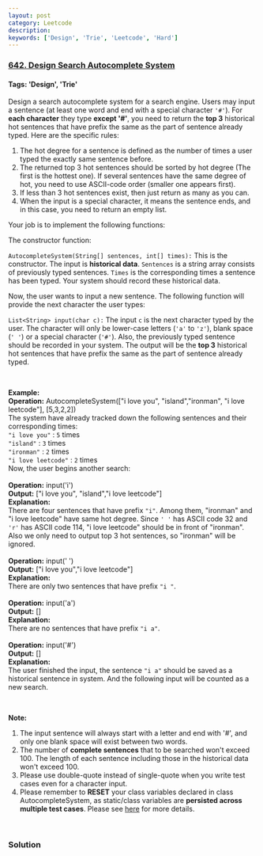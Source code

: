 ```yaml
---
layout: post
category: Leetcode
description: 
keywords: ['Design', 'Trie', 'Leetcode', 'Hard']
---
```

### [642. Design Search Autocomplete System](https://leetcode.com/problems/design-search-autocomplete-system)

#### Tags: 'Design', 'Trie'

<div class="content__u3I1 question-content__JfgR"><div><p>Design a search autocomplete system for a search engine. Users may input a sentence (at least one word and end with a special character <code>'#'</code>). For <b>each character</b> they type <b>except '#'</b>, you need to return the <b>top 3</b> historical hot sentences that have prefix the same as the part of sentence already typed. Here are the specific rules:</p>
<ol>
<li>The hot degree for a sentence is defined as the number of times a user typed the exactly same sentence before.</li>
<li>The returned top 3 hot sentences should be sorted by hot degree (The first is the hottest one). If several sentences have the same degree of hot, you need to use ASCII-code order (smaller one appears first).</li>
<li>If less than 3 hot sentences exist, then just return as many as you can.</li>
<li>When the input is a special character, it means the sentence ends, and in this case, you need to return an empty list.</li>
</ol>
<p>Your job is to implement the following functions:</p>
<p>The constructor function:</p>
<p><code>AutocompleteSystem(String[] sentences, int[] times):</code> This is the constructor. The input is <b>historical data</b>. <code>Sentences</code> is a string array consists of previously typed sentences. <code>Times</code> is the corresponding times a sentence has been typed. Your system should record these historical data.</p>
<p>Now, the user wants to input a new sentence. The following function will provide the next character the user types:</p>
<p><code>List&lt;String&gt; input(char c):</code> The input <code>c</code> is the next character typed by the user. The character will only be lower-case letters (<code>'a'</code> to <code>'z'</code>), blank space (<code>' '</code>) or a special character (<code>'#'</code>). Also, the previously typed sentence should be recorded in your system. The output will be the <b>top 3</b> historical hot sentences that have prefix the same as the part of sentence already typed.</p>
 

<p><b>Example:</b><br/>
<b>Operation:</b> AutocompleteSystem(["i love you", "island","ironman", "i love leetcode"], [5,3,2,2])<br/>
The system have already tracked down the following sentences and their corresponding times:<br/>
<code>"i love you"</code> : <code>5</code> times<br/>
<code>"island"</code> : <code>3</code> times<br/>
<code>"ironman"</code> : <code>2</code> times<br/>
<code>"i love leetcode"</code> : <code>2</code> times<br/>
Now, the user begins another search:<br/>
<br/>
<b>Operation:</b> input('i')<br/>
<b>Output:</b> ["i love you", "island","i love leetcode"]<br/>
<b>Explanation:</b><br/>
There are four sentences that have prefix <code>"i"</code>. Among them, "ironman" and "i love leetcode" have same hot degree. Since <code>' '</code> has ASCII code 32 and <code>'r'</code> has ASCII code 114, "i love leetcode" should be in front of "ironman". Also we only need to output top 3 hot sentences, so "ironman" will be ignored.<br/>
<br/>
<b>Operation:</b> input(' ')<br/>
<b>Output:</b> ["i love you","i love leetcode"]<br/>
<b>Explanation:</b><br/>
There are only two sentences that have prefix <code>"i "</code>.<br/>
<br/>
<b>Operation:</b> input('a')<br/>
<b>Output:</b> []<br/>
<b>Explanation:</b><br/>
There are no sentences that have prefix <code>"i a"</code>.<br/>
<br/>
<b>Operation:</b> input('#')<br/>
<b>Output:</b> []<br/>
<b>Explanation:</b><br/>
The user finished the input, the sentence <code>"i a"</code> should be saved as a historical sentence in system. And the following input will be counted as a new search.</p>
 

<p><b>Note:</b></p>
<ol>
<li>The input sentence will always start with a letter and end with '#', and only one blank space will exist between two words.</li>
<li>The number of <b>complete sentences</b> that to be searched won't exceed 100. The length of each sentence including those in the historical data won't exceed 100.</li>
<li>Please use double-quote instead of single-quote when you write test cases even for a character input.</li>
<li>Please remember to <b>RESET</b> your class variables declared in class AutocompleteSystem, as static/class variables are <b>persisted across multiple test cases</b>. Please see <a href="https://leetcode.com/faq/#different-output">here</a> for more details.</li>
</ol>
<p> </p>
</div></div>

### Solution
